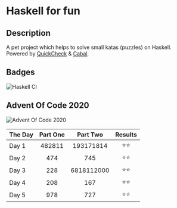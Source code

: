 
# Haskell for fun

## Description

A pet project which helps to solve small katas (puzzles) on Haskell. Powered by [QuickCheck](https://hackage.haskell.org/package/QuickCheck) & [Cabal](https://www.haskell.org/cabal/).

## Badges

![Haskell CI](https://github.com/DimsFromDergachy/Haskell/workflows/Haskell%20CI/badge.svg)

## Advent Of Code 2020

![Advent Of Code 2020](https://github.com/DimsFromDergachy/Haskell/workflows/Advent%20Of%20Code/badge.svg)

| The Day | Part One | Part Two | Results |
| ------- | :------: | :------: | :------: |
| Day 1 | 482811 | 193171814 | ⭐⭐ |
| Day 2 | 474 | 745 | ⭐⭐ |
| Day 3 | 228 | 6818112000 | ⭐⭐ |
| Day 4 | 208 | 167 | ⭐⭐ |
| Day 5 | 978 | 727 | ⭐⭐ |
